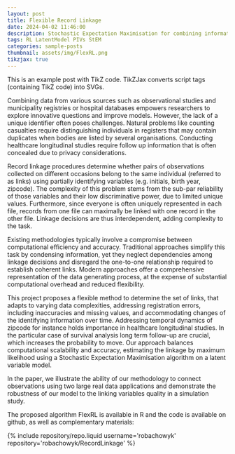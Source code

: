 ```yaml
---
layout: post
title: Flexible Record Linkage
date: 2024-04-02 11:46:00
description: Stochastic Expectation Maximisation for combining information spread over two files
tags: RL LatentModel PIVs StEM
categories: sample-posts
thumbnail: assets/img/FlexRL.png
tikzjax: true
---
```


This is an example post with TikZ code. TikZJax converts script tags (containing TikZ code) into SVGs.

<script type="text/tikz">
\begin{tikzpicture}
    \draw[red,fill=black!60!red] (0,0) circle [radius=1.5];
    \draw[green,fill=black!60!green] (0,0) circle [x radius=1.5cm, y radius=10mm];
    \draw[blue,fill=black!60!blue] (0,0) circle [x radius=1cm, y radius=5mm, rotate=30];
\end{tikzpicture}
</script>

Combining data from various sources such as observational studies and municipality registries or hospital databases empowers researchers to explore innovative questions and improve models. However, the lack of a unique identifier often poses challenges. Natural problems like counting casualties require distinguishing individuals in registers that may contain duplicates when bodies are listed by several organisations. Conducting healthcare longitudinal studies require follow up information that is often concealed due to privacy considerations.

Record linkage procedures determine whether pairs of observations collected on different occasions belong to the same individual (referred to as links) using partially identifying variables (e.g. initials, birth year, zipcode). The complexity of this problem stems from the sub-par reliability of those variables and their low discriminative power, due to limited unique values. Furthermore, since everyone is often uniquely represented in each file, records from one file can maximally be linked with one record in the other file. Linkage decisions are thus interdependent, adding complexity to the task.

Existing methodologies typically involve a compromise between computational efficiency and accuracy. Traditional approaches simplify this task by condensing information, yet they neglect dependencies among linkage decisions and disregard the one-to-one relationship required to establish coherent links. Modern approaches offer a comprehensive representation of the data generating process, at the expense of substantial computational overhead and reduced flexibility.

<script type="text/tikz">
\begin{tikzpicture}
    \node[draw, minimum size=1cm] (gamma) at (0,4) {$\gamma$};
    \node[shape=circle, dashed, draw, minimum size=1cm] (delta) at (0,2) {$\boldsymbol{\Delta}$};
    \node[draw, minimum size=1cm] (eta) at (0,0) {$\boldsymbol{\eta}$};
    \node[draw, minimum size=1cm] (alpha) at (0,-2) {$\boldsymbol{\alpha}$};
    \node[shape=circle, dashed, draw, minimum size=1cm] (HA) at (-3,-2) {$\textbf{H}^{\mathcal{A}}$};
    \node[shape=circle, dashed, draw, minimum size=1cm] (HB) at (3,-2) {$\textbf{H}^{\mathcal{B}}$};
    \node[draw, minimum size=1cm] (phi) at (0,-4) {$\boldsymbol{\phi}$};
    \node[shape=circle, draw, minimum size=1cm] (GA) at (-4.5,-4) {$\textbf{G}^{\mathcal{A}}$};
    \node[shape=circle, draw, minimum size=1cm] (GB) at (4.5,-4) {$\textbf{G}^{\mathcal{B}}$};
    \path [-stealth] (gamma) edge (delta);
    \path [->] (delta) edge (HA);
    \path [->] (delta) edge (HB);
    \path [->] (eta) edge (HA);
    \path [->] (eta) edge (HB);
    \path [->] (alpha) edge (HA);
    \path [->] (alpha) edge (HB);
    \path [->] (HA) edge (GA);
    \path [->] (HB) edge (GB);
    \path [->] (phi) edge (GA);
    \path [->] (phi) edge (GB);
\end{tikzpicture}
</script>

This project proposes a flexible method to determine the set of links, that adapts to varying data complexities, addressing registration errors, including inaccuracies and missing values, and accommodating changes of the identifying information over time. Addressing temporal dynamics of zipcode for instance holds importance in healthcare longitudinal studies. In the particular case of survival analysis long term follow-up are crucial, which increases the probability to move. Our approach balances computational scalability and accuracy, estimating the linkage by maximum likelihood using a Stochastic Expectation Maximisation algorithm on a latent variable model.

In the paper, we illustrate the ability of our methodology to connect observations using two large real data applications and demonstrate the robustness of our model to the linking variables quality in a simulation study.

The proposed algorithm FlexRL is available in R and the code is available on github, as well as complementary materials:

<div class="repositories d-flex flex-wrap flex-md-row flex-column justify-content-between align-items-center">
    {% include repository/repo.liquid username='robachowyk' repository='robachowyk/RecordLinkage' %}
</div>

<script type="text/tikz">
\begin{figure}
    \centering
    \begin{tikzpicture}

        \node[draw, minimum size=1cm] (gamma) at (0,4) {$\gamma$};
        \node[shape=circle, dashed, draw, minimum size=1cm] (delta) at (0,2) {$\boldsymbol{\Delta}$};
        \node[draw, minimum size=1cm] (eta) at (0,0) {$\boldsymbol{\eta}$};
        \node[draw, minimum size=1cm] (alpha) at (0,-2) {$\boldsymbol{\alpha}$};
        \node[shape=circle, dashed, draw, minimum size=1cm] (HA) at (-3,-2) {$\textbf{H}^{\mathcal{A}}$};
        \node[shape=circle, dashed, draw, minimum size=1cm] (HB) at (3,-2) {$\textbf{H}^{\mathcal{B}}$};
        \node[draw, minimum size=1cm] (phi) at (0,-4) {$\boldsymbol{\phi}$};
        \node[shape=circle, draw, minimum size=1cm] (GA) at (-4.5,-4) {$\textbf{G}^{\mathcal{A}}$};
        \node[shape=circle, draw, minimum size=1cm] (GB) at (4.5,-4) {$\textbf{G}^{\mathcal{B}}$};

        \path [-stealth] (gamma) edge (delta);
        \path [-stealth] (delta) edge (HA);
        \path [-stealth] (delta) edge (HB);
        \path [-stealth] (eta) edge (HA);
        \path [-stealth] (eta) edge (HB);
        \path [-stealth] (alpha) edge (HA);
        \path [-stealth] (alpha) edge (HB);
        \path [-stealth] (HA) edge (GA);
        \path [-stealth] (HB) edge (GB);
        \path [-stealth] (phi) edge (GA);
        \path [-stealth] (phi) edge (GB);

        \plate [inner sep=.5cm, yshift=.2cm] {data A} {(HA)(GA)} {$i = 1, \dots, \nA$};
        \plate [inner sep=.5cm, yshift=.2cm] {data B} {(HB)(GB)} {$j = 1, \dots, \nB$};
        \plate [inner sep=.25cm, yshift=.2cm] {data linked} {(HA)(alpha)(HB)} {$(i,j)$};
    \end{tikzpicture}
    \caption{Probabilistic graphical model for the decomposition of the data generation process illustrating the record linkage problem we tackle with a Stochastic EM.}
\end{figure}
</script>
